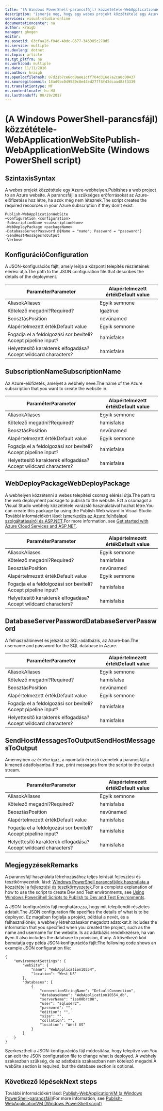 ```yaml
---
title: "(A Windows PowerShell-parancsfájl) közzététele-WebApplicationWebSite |} Microsoft Docs"
description: "Ismerje meg, hogy egy webes projekt közzététele egy Azure-webhelyen. Ezt a parancsfájlt a szükséges erőforrásokat az Azure-előfizetése hoz létre, ha azok még nem léteznek."
services: visual-studio-online
documentationcenter: na
author: kraigb
manager: ghogen
editor: 
ms.assetid: 63cfaa2d-f04d-40dc-8677-345385c278d5
ms.service: multiple
ms.devlang: dotnet
ms.topic: article
ms.tgt_pltfrm: na
ms.workload: multiple
ms.date: 11/11/2016
ms.author: kraigb
ms.openlocfilehash: 07d21b7ce6cd8aee1cff704d316e7a2ca8c00437
ms.sourcegitcommit: 18ad9bc049589c8e44ed277f8f43dcaa483f3339
ms.translationtype: MT
ms.contentlocale: hu-HU
ms.lasthandoff: 08/29/2017
---
```

# <a name="publish-webapplicationwebsite-windows-powershell-script"></a><span data-ttu-id="ed759-104">(A Windows PowerShell-parancsfájl) közzététele-WebApplicationWebSite</span><span class="sxs-lookup"><span data-stu-id="ed759-104">Publish-WebApplicationWebSite (Windows PowerShell script)</span></span>
## <a name="syntax"></a><span data-ttu-id="ed759-105">Szintaxis</span><span class="sxs-lookup"><span data-stu-id="ed759-105">Syntax</span></span>
<span data-ttu-id="ed759-106">A webes projekt közzététele egy Azure-webhelyen.</span><span class="sxs-lookup"><span data-stu-id="ed759-106">Publishes a web project to an Azure website.</span></span> <span data-ttu-id="ed759-107">A parancsfájl a szükséges erőforrásokat az Azure-előfizetése hoz létre, ha azok még nem léteznek.</span><span class="sxs-lookup"><span data-stu-id="ed759-107">The script creates the required resources in your Azure subscription if they don't exist.</span></span>

    Publish-WebApplicationWebSite
    –Configuration <configuration>
    -SubscriptionName <subscriptionName>
    -WebDeployPackage <packageName>
    -DatabaseServerPassword @{Name = "name"; Password = "password"}
    -SendHostMessagesToOutput
    -Verbose


## <a name="configuration"></a><span data-ttu-id="ed759-108">Konfiguráció</span><span class="sxs-lookup"><span data-stu-id="ed759-108">Configuration</span></span>
<span data-ttu-id="ed759-109">A JSON-konfigurációs fájlt, amely leírja a központi telepítés részleteinek elérési útja.</span><span class="sxs-lookup"><span data-stu-id="ed759-109">The path to the JSON configuration file that describes the details of the deployment.</span></span>

| <span data-ttu-id="ed759-110">Paraméter</span><span class="sxs-lookup"><span data-stu-id="ed759-110">Parameter</span></span> | <span data-ttu-id="ed759-111">Alapértelmezett érték</span><span class="sxs-lookup"><span data-stu-id="ed759-111">Default value</span></span> |
| --- | --- |
| <span data-ttu-id="ed759-112">Aliasok</span><span class="sxs-lookup"><span data-stu-id="ed759-112">Aliases</span></span> |<span data-ttu-id="ed759-113">Egyik sem</span><span class="sxs-lookup"><span data-stu-id="ed759-113">none</span></span> |
| <span data-ttu-id="ed759-114">Kötelező megadni?</span><span class="sxs-lookup"><span data-stu-id="ed759-114">Required?</span></span> |<span data-ttu-id="ed759-115">Igaz</span><span class="sxs-lookup"><span data-stu-id="ed759-115">true</span></span> |
| <span data-ttu-id="ed759-116">Beosztás</span><span class="sxs-lookup"><span data-stu-id="ed759-116">Position</span></span> |<span data-ttu-id="ed759-117">nevű</span><span class="sxs-lookup"><span data-stu-id="ed759-117">named</span></span> |
| <span data-ttu-id="ed759-118">Alapértelmezett érték</span><span class="sxs-lookup"><span data-stu-id="ed759-118">Default value</span></span> |<span data-ttu-id="ed759-119">Egyik sem</span><span class="sxs-lookup"><span data-stu-id="ed759-119">none</span></span> |
| <span data-ttu-id="ed759-120">Fogadja el a feldolgozási sor beviteli?</span><span class="sxs-lookup"><span data-stu-id="ed759-120">Accept pipeline input?</span></span> |<span data-ttu-id="ed759-121">hamis</span><span class="sxs-lookup"><span data-stu-id="ed759-121">false</span></span> |
| <span data-ttu-id="ed759-122">Helyettesítő karakterek elfogadása?</span><span class="sxs-lookup"><span data-stu-id="ed759-122">Accept wildcard characters?</span></span> |<span data-ttu-id="ed759-123">hamis</span><span class="sxs-lookup"><span data-stu-id="ed759-123">false</span></span> |

## <a name="subscriptionname"></a><span data-ttu-id="ed759-124">SubscriptionName</span><span class="sxs-lookup"><span data-stu-id="ed759-124">SubscriptionName</span></span>
<span data-ttu-id="ed759-125">Az Azure-előfizetés, amelyet a webhely neve.</span><span class="sxs-lookup"><span data-stu-id="ed759-125">The name of the Azure subscription that you want to create the website in.</span></span>

| <span data-ttu-id="ed759-126">Paraméter</span><span class="sxs-lookup"><span data-stu-id="ed759-126">Parameter</span></span> | <span data-ttu-id="ed759-127">Alapértelmezett érték</span><span class="sxs-lookup"><span data-stu-id="ed759-127">Default value</span></span> |
| --- | --- |
| <span data-ttu-id="ed759-128">Aliasok</span><span class="sxs-lookup"><span data-stu-id="ed759-128">Aliases</span></span> |<span data-ttu-id="ed759-129">Egyik sem</span><span class="sxs-lookup"><span data-stu-id="ed759-129">none</span></span> |
| <span data-ttu-id="ed759-130">Kötelező megadni?</span><span class="sxs-lookup"><span data-stu-id="ed759-130">Required?</span></span> |<span data-ttu-id="ed759-131">hamis</span><span class="sxs-lookup"><span data-stu-id="ed759-131">false</span></span> |
| <span data-ttu-id="ed759-132">Beosztás</span><span class="sxs-lookup"><span data-stu-id="ed759-132">Position</span></span> |<span data-ttu-id="ed759-133">nevű</span><span class="sxs-lookup"><span data-stu-id="ed759-133">named</span></span> |
| <span data-ttu-id="ed759-134">Alapértelmezett érték</span><span class="sxs-lookup"><span data-stu-id="ed759-134">Default value</span></span> |<span data-ttu-id="ed759-135">Egyik sem</span><span class="sxs-lookup"><span data-stu-id="ed759-135">none</span></span> |
| <span data-ttu-id="ed759-136">Fogadja el a feldolgozási sor beviteli?</span><span class="sxs-lookup"><span data-stu-id="ed759-136">Accept pipeline input?</span></span> |<span data-ttu-id="ed759-137">hamis</span><span class="sxs-lookup"><span data-stu-id="ed759-137">false</span></span> |
| <span data-ttu-id="ed759-138">Helyettesítő karakterek elfogadása?</span><span class="sxs-lookup"><span data-stu-id="ed759-138">Accept wildcard characters?</span></span> |<span data-ttu-id="ed759-139">hamis</span><span class="sxs-lookup"><span data-stu-id="ed759-139">false</span></span> |

## <a name="webdeploypackage"></a><span data-ttu-id="ed759-140">WebDeployPackage</span><span class="sxs-lookup"><span data-stu-id="ed759-140">WebDeployPackage</span></span>
<span data-ttu-id="ed759-141">A webhelyen közzétenni a webes telepítési csomag elérési útja.</span><span class="sxs-lookup"><span data-stu-id="ed759-141">The path to the web deployment package to publish to the website.</span></span> <span data-ttu-id="ed759-142">Ezt a csomagot a Visual Studio webhely közzététele varázsló használatával hozhat létre.</span><span class="sxs-lookup"><span data-stu-id="ed759-142">You can create this package by using the Publish Web wizard in Visual Studio.</span></span> <span data-ttu-id="ed759-143">További információkért lásd: [Ismerkedés az Azure felhőalapú szolgáltatásairól és ASP.NET](http://go.microsoft.com/fwlink/p/?LinkID=623089).</span><span class="sxs-lookup"><span data-stu-id="ed759-143">For more information, see [Get started with Azure Cloud Services and ASP.NET](http://go.microsoft.com/fwlink/p/?LinkID=623089).</span></span>

| <span data-ttu-id="ed759-144">Paraméter</span><span class="sxs-lookup"><span data-stu-id="ed759-144">Parameter</span></span> | <span data-ttu-id="ed759-145">Alapértelmezett érték</span><span class="sxs-lookup"><span data-stu-id="ed759-145">Default value</span></span> |
| --- | --- |
| <span data-ttu-id="ed759-146">Aliasok</span><span class="sxs-lookup"><span data-stu-id="ed759-146">Aliases</span></span> |<span data-ttu-id="ed759-147">Egyik sem</span><span class="sxs-lookup"><span data-stu-id="ed759-147">none</span></span> |
| <span data-ttu-id="ed759-148">Kötelező megadni?</span><span class="sxs-lookup"><span data-stu-id="ed759-148">Required?</span></span> |<span data-ttu-id="ed759-149">hamis</span><span class="sxs-lookup"><span data-stu-id="ed759-149">false</span></span> |
| <span data-ttu-id="ed759-150">Beosztás</span><span class="sxs-lookup"><span data-stu-id="ed759-150">Position</span></span> |<span data-ttu-id="ed759-151">nevű</span><span class="sxs-lookup"><span data-stu-id="ed759-151">named</span></span> |
| <span data-ttu-id="ed759-152">Alapértelmezett érték</span><span class="sxs-lookup"><span data-stu-id="ed759-152">Default value</span></span> |<span data-ttu-id="ed759-153">Egyik sem</span><span class="sxs-lookup"><span data-stu-id="ed759-153">none</span></span> |
| <span data-ttu-id="ed759-154">Fogadja el a feldolgozási sor beviteli?</span><span class="sxs-lookup"><span data-stu-id="ed759-154">Accept pipeline input?</span></span> |<span data-ttu-id="ed759-155">hamis</span><span class="sxs-lookup"><span data-stu-id="ed759-155">false</span></span> |
| <span data-ttu-id="ed759-156">Helyettesítő karakterek elfogadása?</span><span class="sxs-lookup"><span data-stu-id="ed759-156">Accept wildcard characters?</span></span> |<span data-ttu-id="ed759-157">hamis</span><span class="sxs-lookup"><span data-stu-id="ed759-157">false</span></span> |

## <a name="databaseserverpassword"></a><span data-ttu-id="ed759-158">DatabaseServerPassword</span><span class="sxs-lookup"><span data-stu-id="ed759-158">DatabaseServerPassword</span></span>
<span data-ttu-id="ed759-159">A felhasználónevet és jelszót az SQL-adatbázis, az Azure-ban.</span><span class="sxs-lookup"><span data-stu-id="ed759-159">The username and password for the SQL database in Azure.</span></span>

| <span data-ttu-id="ed759-160">Paraméter</span><span class="sxs-lookup"><span data-stu-id="ed759-160">Parameter</span></span> | <span data-ttu-id="ed759-161">Alapértelmezett érték</span><span class="sxs-lookup"><span data-stu-id="ed759-161">Default value</span></span> |
| --- | --- |
| <span data-ttu-id="ed759-162">Aliasok</span><span class="sxs-lookup"><span data-stu-id="ed759-162">Aliases</span></span> |<span data-ttu-id="ed759-163">Egyik sem</span><span class="sxs-lookup"><span data-stu-id="ed759-163">none</span></span> |
| <span data-ttu-id="ed759-164">Kötelező megadni?</span><span class="sxs-lookup"><span data-stu-id="ed759-164">Required?</span></span> |<span data-ttu-id="ed759-165">hamis</span><span class="sxs-lookup"><span data-stu-id="ed759-165">false</span></span> |
| <span data-ttu-id="ed759-166">Beosztás</span><span class="sxs-lookup"><span data-stu-id="ed759-166">Position</span></span> |<span data-ttu-id="ed759-167">nevű</span><span class="sxs-lookup"><span data-stu-id="ed759-167">named</span></span> |
| <span data-ttu-id="ed759-168">Alapértelmezett érték</span><span class="sxs-lookup"><span data-stu-id="ed759-168">Default value</span></span> |<span data-ttu-id="ed759-169">Egyik sem</span><span class="sxs-lookup"><span data-stu-id="ed759-169">none</span></span> |
| <span data-ttu-id="ed759-170">Fogadja el a feldolgozási sor beviteli?</span><span class="sxs-lookup"><span data-stu-id="ed759-170">Accept pipeline input?</span></span> |<span data-ttu-id="ed759-171">hamis</span><span class="sxs-lookup"><span data-stu-id="ed759-171">false</span></span> |
| <span data-ttu-id="ed759-172">Helyettesítő karakterek elfogadása?</span><span class="sxs-lookup"><span data-stu-id="ed759-172">Accept wildcard characters?</span></span> |<span data-ttu-id="ed759-173">hamis</span><span class="sxs-lookup"><span data-stu-id="ed759-173">false</span></span> |

## <a name="sendhostmessagestooutput"></a><span data-ttu-id="ed759-174">SendHostMessagesToOutput</span><span class="sxs-lookup"><span data-stu-id="ed759-174">SendHostMessagesToOutput</span></span>
<span data-ttu-id="ed759-175">Amennyiben az értéke igaz, a nyomtató érkező üzenetek a parancsfájl a kimeneti adatfolyamba.</span><span class="sxs-lookup"><span data-stu-id="ed759-175">If true, print messages from the script to the output stream.</span></span>

| <span data-ttu-id="ed759-176">Paraméter</span><span class="sxs-lookup"><span data-stu-id="ed759-176">Parameter</span></span> | <span data-ttu-id="ed759-177">Alapértelmezett érték</span><span class="sxs-lookup"><span data-stu-id="ed759-177">Default value</span></span> |
| --- | --- |
| <span data-ttu-id="ed759-178">Aliasok</span><span class="sxs-lookup"><span data-stu-id="ed759-178">Aliases</span></span> |<span data-ttu-id="ed759-179">Egyik sem</span><span class="sxs-lookup"><span data-stu-id="ed759-179">none</span></span> |
| <span data-ttu-id="ed759-180">Kötelező megadni?</span><span class="sxs-lookup"><span data-stu-id="ed759-180">Required?</span></span> |<span data-ttu-id="ed759-181">hamis</span><span class="sxs-lookup"><span data-stu-id="ed759-181">false</span></span> |
| <span data-ttu-id="ed759-182">Beosztás</span><span class="sxs-lookup"><span data-stu-id="ed759-182">Position</span></span> |<span data-ttu-id="ed759-183">nevű</span><span class="sxs-lookup"><span data-stu-id="ed759-183">named</span></span> |
| <span data-ttu-id="ed759-184">Alapértelmezett érték</span><span class="sxs-lookup"><span data-stu-id="ed759-184">Default value</span></span> |<span data-ttu-id="ed759-185">hamis</span><span class="sxs-lookup"><span data-stu-id="ed759-185">false</span></span> |
| <span data-ttu-id="ed759-186">Fogadja el a feldolgozási sor beviteli?</span><span class="sxs-lookup"><span data-stu-id="ed759-186">Accept pipeline input?</span></span> |<span data-ttu-id="ed759-187">hamis</span><span class="sxs-lookup"><span data-stu-id="ed759-187">false</span></span> |
| <span data-ttu-id="ed759-188">Helyettesítő karakterek elfogadása?</span><span class="sxs-lookup"><span data-stu-id="ed759-188">Accept wildcard characters?</span></span> |<span data-ttu-id="ed759-189">hamis</span><span class="sxs-lookup"><span data-stu-id="ed759-189">false</span></span> |

## <a name="remarks"></a><span data-ttu-id="ed759-190">Megjegyzések</span><span class="sxs-lookup"><span data-stu-id="ed759-190">Remarks</span></span>
<span data-ttu-id="ed759-191">A parancsfájl használata létrehozásához teljes leírását fejlesztési és tesztkörnyezetek, lásd: [Windows PowerShell parancsfájlok használata a közzététel a fejlesztési és tesztkörnyezetek](vs-azure-tools-publishing-using-powershell-scripts.md).</span><span class="sxs-lookup"><span data-stu-id="ed759-191">For a complete explanation of how to use the script to create Dev and Test environments, see [Using Windows PowerShell Scripts to Publish to Dev and Test Environments](vs-azure-tools-publishing-using-powershell-scripts.md).</span></span>

<span data-ttu-id="ed759-192">A JSON-konfigurációs fájl meghatározza, hogy mit telepítendő részletes adatait.</span><span class="sxs-lookup"><span data-stu-id="ed759-192">The JSON configuration file specifies the details of what is to be deployed.</span></span> <span data-ttu-id="ed759-193">Ez magában foglalja a projekt, például a nevét, és a felhasználónév, a webhely létrehozásakor megadott adatokat.</span><span class="sxs-lookup"><span data-stu-id="ed759-193">It includes the information that you specified when you created the project, such as the name and username for the website.</span></span> <span data-ttu-id="ed759-194">Is az adatbázis rendelkezésre, ha van ilyen.</span><span class="sxs-lookup"><span data-stu-id="ed759-194">It also includes the database to provision, if any.</span></span> <span data-ttu-id="ed759-195">A következő kód bemutatja egy példa JSON-konfigurációs fájlt:</span><span class="sxs-lookup"><span data-stu-id="ed759-195">The following code shows an example JSON configuration file:</span></span>

    {
        "environmentSettings": {
            "webSite": {
                "name": "WebApplication10554",
                "location": "West US"
            },
            "databases": [
                {
                    "connectionStringName": "DefaultConnection",
                    "databaseName": "WebApplication10554_db",
                    "serverName": "iss00brc88",
                    "user": "sqluser2",
                    "password": "",
                    "edition": "",
                    "size": "",
                    "collation": "",
                    "location": "West US"
                }
            ]
        }
    }

<span data-ttu-id="ed759-196">Szerkesztheti a JSON-konfigurációs fájl módosítása, hogy telepítve van.</span><span class="sxs-lookup"><span data-stu-id="ed759-196">You can edit the JSON configuration file to change what is deployed.</span></span> <span data-ttu-id="ed759-197">A webhely szakaszban szükség, de az adatbázis szakaszban nem kötelező megadni.</span><span class="sxs-lookup"><span data-stu-id="ed759-197">A webSite section is required, but the database section is optional.</span></span>

## <a name="next-steps"></a><span data-ttu-id="ed759-198">Következő lépések</span><span class="sxs-lookup"><span data-stu-id="ed759-198">Next steps</span></span>
<span data-ttu-id="ed759-199">További információkért lásd: [Publish-WebApplicationVM (a Windows PowerShell-parancsfájl)](vs-azure-tools-publish-webapplicationvm.md)</span><span class="sxs-lookup"><span data-stu-id="ed759-199">For more information, see [Publish-WebApplicationVM (Windows PowerShell script)](vs-azure-tools-publish-webapplicationvm.md)</span></span>

